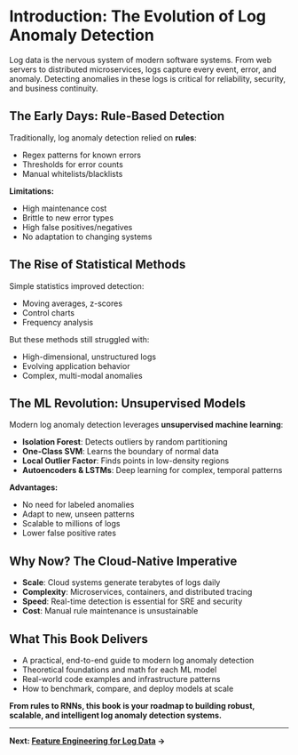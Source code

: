 # Introduction: The Evolution of Log Anomaly Detection

Log data is the nervous system of modern software systems. From web servers to distributed microservices, logs capture every event, error, and anomaly. Detecting anomalies in these logs is critical for reliability, security, and business continuity.

## The Early Days: Rule-Based Detection

Traditionally, log anomaly detection relied on **rules**:
- Regex patterns for known errors
- Thresholds for error counts
- Manual whitelists/blacklists

**Limitations:**
- High maintenance cost
- Brittle to new error types
- High false positives/negatives
- No adaptation to changing systems

## The Rise of Statistical Methods

Simple statistics improved detection:
- Moving averages, z-scores
- Control charts
- Frequency analysis

But these methods still struggled with:
- High-dimensional, unstructured logs
- Evolving application behavior
- Complex, multi-modal anomalies

## The ML Revolution: Unsupervised Models

Modern log anomaly detection leverages **unsupervised machine learning**:
- **Isolation Forest**: Detects outliers by random partitioning
- **One-Class SVM**: Learns the boundary of normal data
- **Local Outlier Factor**: Finds points in low-density regions
- **Autoencoders & LSTMs**: Deep learning for complex, temporal patterns

**Advantages:**
- No need for labeled anomalies
- Adapt to new, unseen patterns
- Scalable to millions of logs
- Lower false positive rates

## Why Now? The Cloud-Native Imperative

- **Scale**: Cloud systems generate terabytes of logs daily
- **Complexity**: Microservices, containers, and distributed tracing
- **Speed**: Real-time detection is essential for SRE and security
- **Cost**: Manual rule maintenance is unsustainable

## What This Book Delivers

- A practical, end-to-end guide to modern log anomaly detection
- Theoretical foundations and math for each ML model
- Real-world code examples and infrastructure patterns
- How to benchmark, compare, and deploy models at scale

**From rules to RNNs, this book is your roadmap to building robust, scalable, and intelligent log anomaly detection systems.**

---

**Next: [Feature Engineering for Log Data](feature_engineering.md) →** 